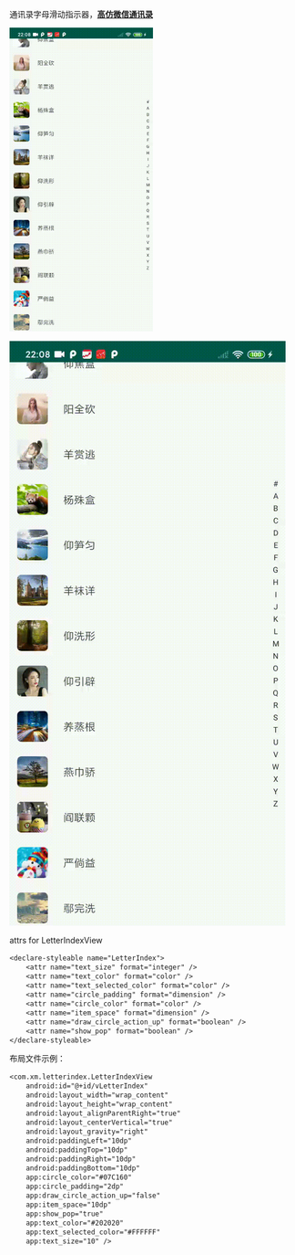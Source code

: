 通讯录字母滑动指示器，**<u>高仿微信通讯录</u>**

<img src="https://github.com/lgdcoder/LetterIndex/blob/master/images/1.gif" style="max-width:50%;" />

![](https://github.com/lgdcoder/LetterIndex/blob/master/images/1.gif)

attrs for LetterIndexView

```
<declare-styleable name="LetterIndex">
    <attr name="text_size" format="integer" />
    <attr name="text_color" format="color" />
    <attr name="text_selected_color" format="color" />
    <attr name="circle_padding" format="dimension" />
    <attr name="circle_color" format="color" />
    <attr name="item_space" format="dimension" />
    <attr name="draw_circle_action_up" format="boolean" />
    <attr name="show_pop" format="boolean" />
</declare-styleable>
```

布局文件示例：

```
<com.xm.letterindex.LetterIndexView
    android:id="@+id/vLetterIndex"
    android:layout_width="wrap_content"
    android:layout_height="wrap_content"
    android:layout_alignParentRight="true"
    android:layout_centerVertical="true"
    android:layout_gravity="right"
    android:paddingLeft="10dp"
    android:paddingTop="10dp"
    android:paddingRight="10dp"
    android:paddingBottom="10dp"
    app:circle_color="#07C160"
    app:circle_padding="2dp"
    app:draw_circle_action_up="false"
    app:item_space="10dp"
    app:show_pop="true"
    app:text_color="#202020"
    app:text_selected_color="#FFFFFF"
    app:text_size="10" />
```

